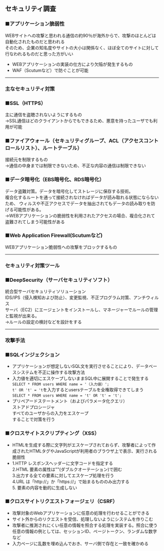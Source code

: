 ## セキュリティ調査
### ■アプリケーション脆弱性
WEBサイトへの攻撃と思われる通信の約90％が海外からで、攻撃のほとんどは自動化されたものだと思われる  
そのため、企業の知名度やサイトの大小は関係なく、ほぼ全てのサイトに対して行なわれるものだと思った方がいい  

* WEBアプリケーションの実装の仕方により欠陥が発生するもの  
* WAF（Scutumなど）で防ぐことが可能

<hr>

### 主なセキュリティ対策
### ■SSL（HTTPS）
主に通信を盗聴されないようにするもの  
→SSL通信はどのクライアントからでもできるため、悪意を持ったユーザでも利用が可能  

### ■ファイアウォール（セキュリティグループ、ACL（アクセスコントロールリスト）、ルートテーブル）
接続元を制限するもの  
→通信の中身までは制限できないため、不正な内容の通信は制限できない  

### ■データ暗号化（EBS暗号化、RDS暗号化）
データ盗難対策。データを暗号化してストレージに保存する技術。  
複合化するルートを通って接続されなければデータが読み取れる状態にならないため、
ウィルスや不正アクセスでデータを抽出されてもデータの読み取りを防げる可能性がある。  
→WEBアプリケーションの脆弱性を利用されたアクセスの場合、複合化されて盗難されてしまう可能性がある  

### ■Web Application Firewall(Scutumなど)
WEBアプリケーション脆弱性への攻撃をブロックするもの

<hr>

### セキュリティ対策ツール
### ■DeepSecurity（サーバセキュリティソフト）
統合型サーバセキュリティソリューション  
IDS/IPS（侵入検知および防止）、変更監視、不正プログラム対策、アンチウィルス  
サーバ（EC2）にエージェントをインストールし、マネージャーでルールの管理と監視が出来る。  
→ルールの設定の検討などを設計をする  

<hr>

### 攻撃手法
### ■SQLインジェクション
* アプリケーションが想定しないSQL文を実行させることにより、データベースシステムを不正に操作する攻撃方法
* 入力値を適切にエスケープしないままSQL中に展開することで発生する  
`SELECT * FROM users WHERE name = '（入力値）';`  
`t' OR 't' = 't`を入力するとusersテーブルを全権取得できてしまう  
`SELECT * FROM users WHERE name = 't' OR 't' = 't';`
* プリペアードステートメント（およびパラメータ化クエリ）  
  ストアドプロシージャ  
  すべてのユーザからの入力をエスケープ  
することで対策を行う

### ■クロスサイトスクリプティング（XSS）
* HTMLを生成する際に文字列がエスケープされておらず、攻撃者によって作成されたHTMLタグやJavaScriptが利用者のブラウザ上で表示、実行される脆弱性
* 1.HTTP レスポンスヘッダーに文字コードを指定する  
2.HTML 要素の属性は""(ダブルクオーテーション)で囲む  
3.出力する全ての要素に対してエスケープ処理を行う  
4.URL は「http://」か「https://」で始まるもののみ出力する  
5.<script></script> 要素の内容を動的に生成しない

### ■クロスサイトリクエストフォージェリ（CSRF）
* 攻撃対象のWebアプリケーションに任意の処理を行わせることができる
* サイト外からのリクエストを受信、処理しないようにシステムを作りこむ
* 攻撃者に推測されにくい任意の情報を照合する処理を実装する。照合に使う任意の情報の例としては、セッションID、ページトークン、ランダムな数字など
* 入力ページに乱数を埋め込んでおき、サーバ側で存在と一致を確かめる
